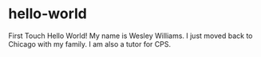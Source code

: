 # hello-world
First Touch
Hello World! My name is Wesley Williams. I just moved back to Chicago with my family. I am also a tutor for CPS.
